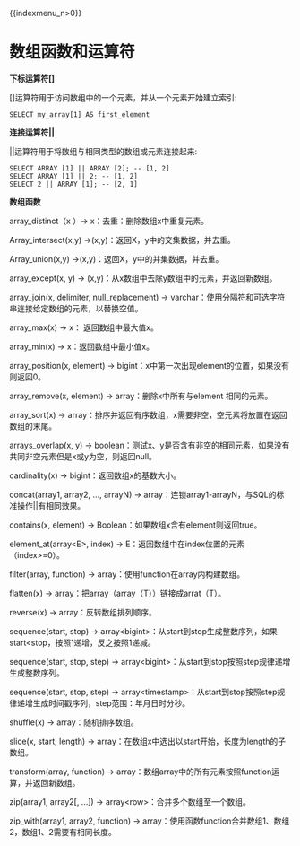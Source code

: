{{indexmenu_n>0}}

# 数组函数和运算符

**下标运算符\[\]**

\[\]运算符用于访问数组中的一个元素，并从一个元素开始建立索引:

    SELECT my_array[1] AS first_element

**连接运算符||**

 ||运算符用于将数组与相同类型的数组或元素连接起来:

    SELECT ARRAY [1] || ARRAY [2]; -- [1, 2]
    SELECT ARRAY [1] || 2; -- [1, 2]
    SELECT 2 || ARRAY [1]; -- [2, 1]

**数组函数**

array\_distinct（x ）-\> x：去重：删除数组x中重复元素。

Array\_intersect(x,y) -\>(x,y)：返回X，y中的交集数据，并去重。

Array\_union(x,y) -\>(x,y)：返回X，y中的并集数据，并去重。

array\_except(x, y) → (x,y)：从x数组中去除y数组中的元素，并返回新数组。

array\_join(x, delimiter, null\_replacement) →
varchar：使用分隔符和可选字符串连接给定数组的元素，以替换空值。

array\_max(x) → x： 返回数组中最大值x。

array\_min(x) → x：返回数组中最小值x。

array\_position(x, element) → bigint：x中第一次出现element的位置，如果没有则返回0。

array\_remove(x, element) → array：删除x中所有与element 相同的元素。

array\_sort(x) → array：排序并返回有序数组，x需要非空，空元素将放置在返回数组的末尾。

arrays\_overlap(x, y) →
boolean：测试x、y是否含有非空的相同元素，如果没有共同非空元素但是x或y为空，则返回null。

cardinality(x) → bigint：返回数组x的基数大小。

concat(array1, array2, ..., arrayN) →
array：连锁array1-arrayN，与SQL的标准操作||有相同效果。

contains(x, element) → Boolean：如果数组x含有element则返回true。

element\_at(array\<E\>, index) → E：返回数组中在index位置的元素（index\>=0）。

filter(array, function) → array：使用function在array内构建数组。

flatten(x) → array：把array（array（T））链接成arrat（T）。

reverse(x) → array：反转数组排列顺序。

sequence(start, stop) →
array\<bigint\>：从start到stop生成整数序列，如果start\<stop，按照1递增，反之按照1递减。

sequence(start, stop, step) →
array\<bigint\>：从start到stop按照step规律递增生成整数序列。

sequence(start, stop, step) →
array\<timestamp\>：从start到stop按照step规律递增生成时间戳序列，step范围：年月日时分秒。

shuffle(x) → array：随机排序数组。

slice(x, start, length) → array：在数组x中选出以start开始，长度为length的子数组。

transform(array, function) → array：数组array中的所有元素按照function运算，并返回新数组。

zip(array1, array2\[, ...\]) → array\<row\>：合并多个数组至一个数组。

zip\_with(array1, array2, function) →
array：使用函数function合并数组1、数组2，数组1、2需要有相同长度。
